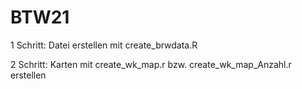 # BTW21

1 Schritt:
Datei erstellen mit create_brwdata.R

2 Schritt:
Karten mit create_wk_map.r bzw. create_wk_map_Anzahl.r erstellen
